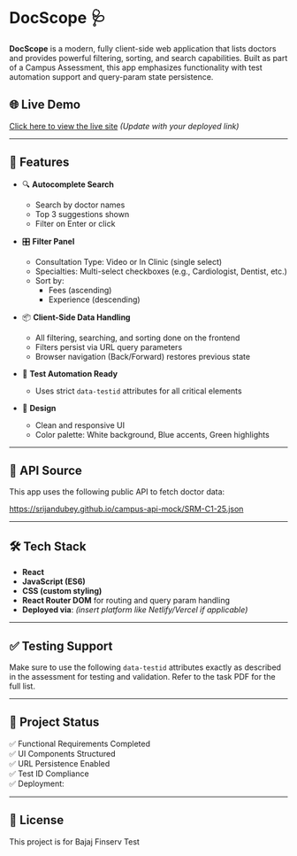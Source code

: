 # DocScope 🩺

**DocScope** is a modern, fully client-side web application that lists doctors and provides powerful filtering, sorting, and search capabilities. Built as part of a Campus Assessment, this app emphasizes functionality with test automation support and query-param state persistence.

## 🌐 Live Demo

[Click here to view the live site](#) *(Update with your deployed link)*

---

## 🚀 Features

- 🔍 **Autocomplete Search**
  - Search by doctor names
  - Top 3 suggestions shown
  - Filter on Enter or click

- 🎛️ **Filter Panel**
  - Consultation Type: Video or In Clinic (single select)
  - Specialties: Multi-select checkboxes (e.g., Cardiologist, Dentist, etc.)
  - Sort by:
    - Fees (ascending)
    - Experience (descending)

- 📦 **Client-Side Data Handling**
  - All filtering, searching, and sorting done on the frontend
  - Filters persist via URL query parameters
  - Browser navigation (Back/Forward) restores previous state

- 🧪 **Test Automation Ready**
  - Uses strict `data-testid` attributes for all critical elements

- 🎨 **Design**
  - Clean and responsive UI
  - Color palette: White background, Blue accents, Green highlights

---

## 🔗 API Source

This app uses the following public API to fetch doctor data:

https://srijandubey.github.io/campus-api-mock/SRM-C1-25.json


---

## 🛠️ Tech Stack

- **React**
- **JavaScript (ES6)**
- **CSS (custom styling)**
- **React Router DOM** for routing and query param handling
- **Deployed via**: *(insert platform like Netlify/Vercel if applicable)*

---

## ✅ Testing Support

Make sure to use the following `data-testid` attributes exactly as described in the assessment for testing and validation. Refer to the task PDF for the full list.

---

## 📌 Project Status

✅ Functional Requirements Completed  
✅ UI Components Structured  
✅ URL Persistence Enabled  
✅ Test ID Compliance  
✅ Deployment: 

---


## 📄 License

This project is for Bajaj Finserv Test
